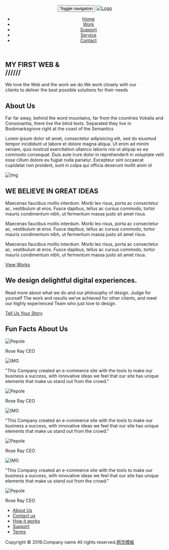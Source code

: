 <!DOCTYPE html>
<html class="no-js">
<head>
<meta charset="utf-8">
<meta http-equiv="X-UA-Compatible" content="IE=edge">
<title>Home</title>
<meta name="description" content="">
<meta name="viewport" content="width=device-width, initial-scale=1">


<!-- CSS -->
<link rel="stylesheet" href="css/owl.carousel.css">
<link rel="stylesheet" href="css/bootstrap.min.css">
<link rel="stylesheet" href="css/font-awesome.min.css">
<link rel="stylesheet" href="css/style.css">
<link rel="stylesheet" href="css/ionicons.min.css">
<link rel="stylesheet" href="css/animate.css">
<link rel="stylesheet" href="css/responsive.css">

<!-- Js -->
<script src="js/vendor/modernizr-2.6.2.min.js"></script>
<script src="js/vendor/jquery-1.10.2.min.js"></script>
<script src="js/bootstrap.min.js"></script>
<script src="js/owl.carousel.min.js"></script>
<script src="js/plugins.js"></script>
<script src="js/min/waypoints.min.js"></script>
<script src="js/jquery.counterup.js"></script>

<!--<script src="https://maps.googleapis.com/maps/api/js"></script>
<script src="js/google-map-init.js"></script>--->

<script src="js/main.js"></script>

</head>
<body>

<!-- Header Start -->
<header>
<div class="container">
  <div class="row">
	<div class="col-md-12">
	  <!-- header Nav Start -->
	  <nav class="navbar navbar-default">
		<div class="container-fluid">
		  <!-- Brand and toggle get grouped for better mobile display -->
		  <div class="navbar-header">
			<button type="button" class="navbar-toggle collapsed" data-toggle="collapse" data-target="#bs-example-navbar-collapse-1">
			<span class="sr-only">Toggle navigation</span>
			<span class="icon-bar"></span>
			<span class="icon-bar"></span>
			<span class="icon-bar"></span>
			</button>
			<a class="navbar-brand" href="index.html">
			  <img src="img/logo.png" alt="Logo">
			</a>
		  </div>
			<!-- Collect the nav links, forms, and other content for toggling -->
			<div class="collapse navbar-collapse" id="bs-example-navbar-collapse-1">
			  <ul class="nav navbar-nav navbar-right">
				<li><a href="index.html">Home</a></li>
				<li><a href="work.html">Work</a></li>
				<li><a href="#">Support</a></li>
				<li><a href="#">Service</a></li>
				<li><a href="contact.html">Contact</a></li>
			  </ul>
			</div><!-- /.navbar-collapse -->
		  </div><!-- /.container-fluid -->
		</nav>
	  </div>
	</div>
  </div>
</header><!-- header close -->
	
<!-- Slider Start -->
<section id="slider">
  <div class="container">
	<div class="row">
	  <div class="col-md-10 col-md-offset-2">
		<div class="block">
		  <h1 class="animated fadeInUp">MY FIRST WEB &#38; <br> ////// </h1>
		  <p class="animated fadeInUp">We love the Web and the work we do.We work closely with our </br> clients to deliver the best possible solutions for their needs</p>
		</div>
	  </div>
	</div>
  </div>
</section>
<!-- Wrapper Start -->
<section id="intro">
  <div class="container">
	<div class="row">
	  <div class="col-md-7 col-sm-12">
		<div class="block">
		  <div class="section-title">
			<h2>About Us</h2>
			<p>Far far away, behind the word mountains, far from the countries Vokalia and Consonantia, there live the blind texts. Separated they live in Bookmarksgrove right at the coast of the Semantics</p>
		  </div>
		  <p>Lorem ipsum dolor sit amet, consectetur adipisicing elit, sed do eiusmod tempor incididunt ut labore et dolore magna aliqua. Ut enim ad minim veniam, quis nostrud exercitation ullamco laboris nisi ut aliquip ex ea commodo consequat. Duis aute irure dolor in reprehenderit in voluptate velit esse cillum dolore eu fugiat nulla pariatur. Excepteur sint occaecat cupidatat non proident, sunt in culpa qui officia deserunt mollit anim id </p>
		</div>
	  </div><!-- .col-md-7 close -->
	  <div class="col-md-5 col-sm-12">
		<div class="block">
		  <img src="img/wrapper-img.gif" alt="Img">
		</div>
	  </div><!-- .col-md-5 close -->
	</div>
  </div>
</section>

<section id="feature">
<div class="container">
  <div class="row">
	<div class="col-md-6 col-md-offset-6">
	  <h2>WE BELIEVE IN GREAT IDEAS</h2>
	  <p>Maecenas faucibus mollis interdum. Morbi leo risus, porta ac consectetur ac, vestibulum at eros. Fusce dapibus, tellus ac cursus commodo, tortor mauris condimentum nibh, ut fermentum massa justo sit amet risus.</p>
	  <p>Maecenas faucibus mollis interdum. Morbi leo risus, porta ac consectetur ac, vestibulum at eros. Fusce dapibus, tellus ac cursus commodo, tortor mauris condimentum nibh, ut fermentum massa justo sit amet risus.</p>
	  <p>Maecenas faucibus mollis interdum. Morbi leo risus, porta ac consectetur ac, vestibulum at eros. Fusce dapibus, tellus ac cursus commodo, tortor mauris condimentum nibh, ut fermentum massa justo sit amet risus.</p>
	  <a href="work.html" class="btn btn-view-works">View Works</a>
	</div>
  </div>
</div>
</section>
	
<!-- Service Start -->
<section id="service">
  <div class="container">
	<div class="row">
	  <div class="section-title">
			</div>
	  </div>
	  <div class="col-sm-6 col-md-3">
		<div class="service-item">
		  <i class="ion-bug"></i>
		 	</div>
	  </div>
	  <div class="col-sm-6 col-md-3">
		<div class="service-item">
		  <i class="ion-earth"></i>
		</div>
  </div>
</section>
<!-- Call to action Start -->
<section id="call-to-action">
  <div class="container">
	<div class="row">
	  <div class="col-md-12">
		<div class="block">
		  <h2>We design delightful digital experiences.</h2>
		  <p>Read more about what we do and our philosophy of design. Judge for yourself The work and results we’ve achieved for other clients, and meet our highly experienced Team who just love to design.</p>
		  <a class="btn btn-default btn-call-to-action" href="#" >Tell Us Your Story</a>
		</div>
	  </div>
	</div>
  </div>
</section>
<!-- Content Start -->
<section id="testimonial">
  <div class="container">
	<div class="row">
	  <div class="section-title text-center">
		<h2>Fun Facts About Us</h2>
							<div class="user">
				  <img src="img/item-img1.jpg" alt="Pepole">
				  <p><span>Rose Ray</span> CEO</p>
				</div>
			</div>
			<div>
			  <img src="img/cotation.png" alt="IMG">
				<p>"This Company created an e-commerce site with the tools to make our business a success, with innovative ideas we feel that our site has unique elements that make us stand out from the crowd."</p>
				<div class="user">
				  <img src="img/item-img1.jpg" alt="Pepole">
				  <p><span>Rose Ray</span> CEO</p>
				</div>
			</div>
			<div>
			  <img src="img/cotation.png" alt="IMG">
				<p>"This Company created an e-commerce site with the tools to make our business a success, with innovative ideas we feel that our site has unique elements that make us stand out from the crowd."</p>
				<div class="user">
				  <img src="img/item-img1.jpg" alt="Pepole">
				  <p><span>Rose Ray</span> CEO</p>
				</div>
			</div>
			<div>
			  <img src="img/cotation.png" alt="IMG">
				<p>"This Company created an e-commerce site with the tools to make our business a success, with innovative ideas we feel that our site has unique elements that make us stand out from the crowd."</p>
				<div class="user">
				  <img src="img/item-img1.jpg" alt="Pepole">
				  <p><span>Rose Ray</span> CEO</p>
				</div>
			</div>
		  </div>
		</div>
	  </div>
	</div>
  </div>
</section>

<!-- footer Start -->
<footer>
  <div class="container">
	<div class="row">
	  <div class="col-md-12">
		<div class="footer-manu">
		  <ul>
			<li><a href="#">About Us</a></li>
			<li><a href="#">Contact us</a></li>
			<li><a href="#">How it works</a></li>
			<li><a href="#">Support</a></li>
			<li><a href="#">Terms</a></li>
		  </ul>
		</div>
		<p>Copyright &copy; 2016.Company name All rights reserved.<a target="_blank" href="http://sc.chinaz.com/moban/">&#x7F51;&#x9875;&#x6A21;&#x677F;</a></p>
	  </div>
	</div>
  </div>
</footer>
		
</body>
</html>
